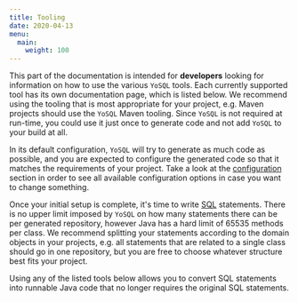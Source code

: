 ```yaml
---
title: Tooling
date: 2020-04-13
menu:
  main:
    weight: 100
---
```


This part of the documentation is intended for **developers** looking for information on how to use the various `YoSQL` tools. Each currently supported tool has its own documentation page, which is listed below. We recommend using the tooling that is most appropriate for your project, e.g. Maven projects should use the `YoSQL` Maven tooling. Since `YoSQL` is not required at run-time, you could use it just once to generate code and not add `YoSQL` to your build at all.

In its default configuration, `YoSQL` will try to generate as much code as possible, and you are expected to configure the generated code so that it matches the requirements of your project. Take a look at the [configuration](/configuration/) section in order to see all available configuration options in case you want to change something.

Once your initial setup is complete, it's time to write [SQL](/sql/) statements. There is no upper limit imposed by `YoSQL` on how many statements there can be per generated repository, however Java has a hard limit of 65535 methods per class. We recommend splitting your statements according to the domain objects in your projects, e.g. all statements that are related to a single class should go in one repository, but you are free to choose whatever structure best fits your project.

Using any of the listed tools below allows you to convert SQL statements into runnable Java code that no longer requires the original SQL statements.
